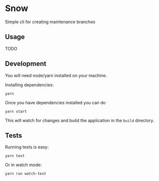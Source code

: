 # Snow

Simple cli for creating maintenance branches

## Usage

TODO

## Development

You will need node/yarn installed on your machine.

Installing dependencies:

```
yarn
```

Once you have dependencies installed you can do

```
yarn start
```

This will watch for changes and build the application in the `build` directory.

## Tests

Running tests is easy: 

```
yarn test
```

Or in watch mode:

```
yarn run watch-test
```